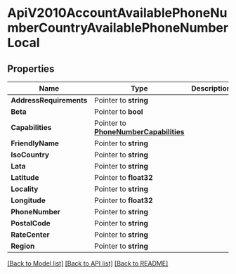 # ApiV2010AccountAvailablePhoneNumberCountryAvailablePhoneNumberLocal

## Properties

Name | Type | Description | Notes
------------ | ------------- | ------------- | -------------
**AddressRequirements** | Pointer to **string** |  | [optional] 
**Beta** | Pointer to **bool** |  | [optional] 
**Capabilities** | Pointer to [**PhoneNumberCapabilities**](phone_number_capabilities.md) |  | [optional] 
**FriendlyName** | Pointer to **string** |  | [optional] 
**IsoCountry** | Pointer to **string** |  | [optional] 
**Lata** | Pointer to **string** |  | [optional] 
**Latitude** | Pointer to **float32** |  | [optional] 
**Locality** | Pointer to **string** |  | [optional] 
**Longitude** | Pointer to **float32** |  | [optional] 
**PhoneNumber** | Pointer to **string** |  | [optional] 
**PostalCode** | Pointer to **string** |  | [optional] 
**RateCenter** | Pointer to **string** |  | [optional] 
**Region** | Pointer to **string** |  | [optional] 

[[Back to Model list]](../README.md#documentation-for-models) [[Back to API list]](../README.md#documentation-for-api-endpoints) [[Back to README]](../README.md)


